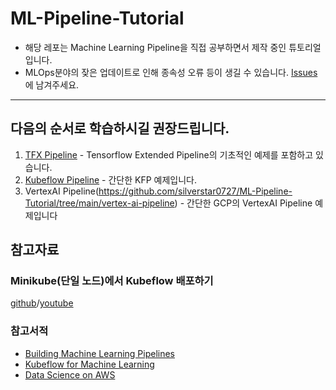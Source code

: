 # ML-Pipeline-Tutorial
* 해당 레포는 Machine Learning Pipeline을 직접 공부하면서 제작 중인 튜토리얼입니다.
* MLOps분야의 잦은 업데이트로 인해 종속성 오류 등이 생길 수 있습니다. [Issues](https://github.com/silverstar0727/ML-Pipeline-Tutorial/issues)에 남겨주세요.

---
## 다음의 순서로 학습하시길 권장드립니다.
1. [TFX Pipeline](https://github.com/silverstar0727/ML-Pipeline-Tutorial/tree/main/tfx-pipeline?fbclid=IwAR0FIHsfGIvL4mCUzNbdG_czaYdH-rWx0LR-II27pzT6u_cCPHdToo9mPqA) - Tensorflow Extended Pipeline의 기초적인 예제를 포함하고 있습니다.
2. [Kubeflow Pipeline](https://github.com/silverstar0727/ML-Pipeline-Tutorial/tree/main/kubeflow-pipeline) - 간단한 KFP 예제입니다.
3. VertexAI Pipeline(https://github.com/silverstar0727/ML-Pipeline-Tutorial/tree/main/vertex-ai-pipeline) - 간단한 GCP의 VertexAI Pipeline 예제입니다

## 참고자료
### Minikube(단일 노드)에서 Kubeflow 배포하기
[github](https://github.com/silverstar0727/deploy-kubeflow-on-gcp)/[youtube](https://www.youtube.com/watch?v=J__0czLYmxc)

### 참고서적
* [Building Machine Learning Pipelines](https://learning.oreilly.com/library/view/building-machine-learning/9781492053187/)
* [Kubeflow for Machine Learning](https://learning.oreilly.com/library/view/kubeflow-for-machine/9781492050117/)
* [Data Science on AWS](https://learning.oreilly.com/library/view/data-science-on/9781492079385/)
